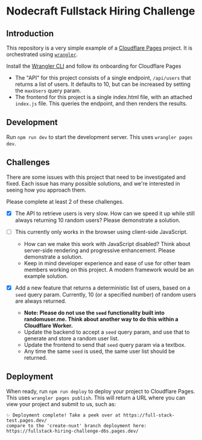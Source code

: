 # Nodecraft Fullstack Hiring Challenge

## Introduction

This repository is a very simple example of a [Cloudflare Pages](https://pages.cloudflare.com/) project. It is orchestrated using [`wrangler`](https://developers.cloudflare.com/workers/wrangler/).

Install the [Wrangler CLI](https://developers.cloudflare.com/pages/platform/direct-upload/#wrangler-cli) and follow its onboarding for Cloudflare Pages

- The "API" for this project consists of a single endpoint, `/api/users` that returns a list of users. It defaults to 10, but can be increased by setting the `maxUsers` query param.
- The frontend for this project is a single index.html file, with an attached `index.js` file. This queries the endpoint, and then renders the results.

## Development

Run `npm run dev` to start the development server. This uses `wrangler pages dev`.

## Challenges

There are some issues with this project that need to be investigated and fixed. Each issue has many possible solutions, and we're interested in seeing how you approach them.

Please complete at least 2 of these challenges.

- [x] The API to retrieve users is very slow. How can we speed it up while still always returning 10 random users? Please demonstrate a solution.

- [ ] This currently only works in the browser using client-side JavaScript.

  - How can we make this work with JavaScript disabled? Think about server-side rendering and progressive enhancement. Please demonstrate a solution.
  - Keep in mind developer experience and ease of use for other team members working on this project. A modern framework would be an example solution.

- [x] Add a new feature that returns a deterministic list of users, based on a `seed` query param. Currently, 10 (or a specified number) of random users are always returned.
  - **Note: Please do not use the `seed` functionality built into randomuser.me. Think about another way to do this within a Cloudflare Worker.**
  - Update the backend to accept a `seed` query param, and use that to generate and store a random user list.
  - Update the frontend to send that `seed` query param via a textbox.
  - Any time the same `seed` is used, the same user list should be returned.

## Deployment

When ready, run `npm run deploy` to deploy your project to Cloudflare Pages. This uses `wrangler pages publish`. This will return a URL where you can view your project and submit to us, such as:

```
✨ Deployment complete! Take a peek over at https://full-stack-test.pages.dev/
compare to the 'create-nuxt' branch deployment here: https://fullstack-hiring-challenge-d6s.pages.dev/
```
